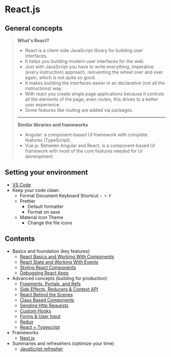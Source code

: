 # React.js

## General concepts

> <b>What's React?</b>
>
> -   React is a client-side JavaScript library for building user interfaces.
> -   It helps you building modern user interfaces for the web.
> -   Just with JavaScript you have to write everything, imperative (every instruction) approach, reinventing the wheel over and over again, which is not quite so good.
> -   It makes building the interfaces easier in an declarative (not all the instructions) way.
> -   With react you create single page applications because it controls all the elements of the page, even routes, this drives to a better user experience.
> -   Some features like routing are added via packages.
>
> ---
>
> <b>Similar libraries and frameworks</b>
>
> -   Angular: a component-based UI framework with complete features (TypeScript).
> -   Vue.js: Between Angular and React, is a component-based UI framework with most of the core features needed for UI development.

## Setting your environment

-   [VS Code](https://code.visualstudio.com/)
-   Keep your code clean:
    -   Format Document Keyboard Shortcut `⇧ ⌥ F`
    -   Prettier
        -   Default formatter
        -   Format on save
    -   Material Icon Theme
        -   Change the file icons

## Contents

-   Basics and foundation (key features)
    -   [React Basics and Working With Components](./002-react-002.md)
    -   [React State and Working With Events](./002-react-003.md)
    -   [Styling React Components](./002-react-004.md)
    -   [Debugging React Apps](./002-react-005.md)
-   Advanced concepts (building for production)
    -   [Fragments, Portals, and Refs](./002-react-006.md)
    -   [Side Effects, Reducers & Context API](./002-react-007.md)
    -   [React Behind the Scenes](./002-react-008.md)
    -   [Class Based Components](./002-react-009.md)
    -   [Sending Http Requests](./002-react-010.md)
    -   [Custom Hooks](./002-react-011.md)
    -   [Forms & User Input](./002-react-012.md)
    -   [Redux](./002-react-013.md)
    -   [React + Typescript](./002-react-022.md)
-   Frameworks
    -   [Next.js](002-react-030.md)
-   Summaries and refresehers (optimize your time)
    -   [JavaScript refresher](./002-react-001.md)
